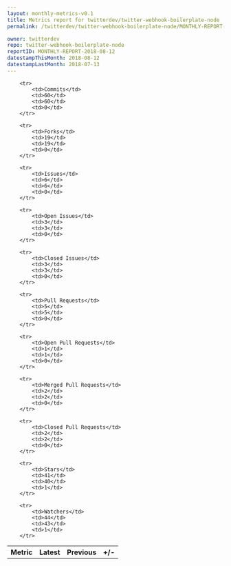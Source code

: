 ```yaml
---
layout: monthly-metrics-v0.1
title: Metrics report for twitterdev/twitter-webhook-boilerplate-node | MONTHLY-REPORT-2018-08-12 | 2018-08-12
permalink: /twitterdev/twitter-webhook-boilerplate-node/MONTHLY-REPORT-2018-08-12/

owner: twitterdev
repo: twitter-webhook-boilerplate-node
reportID: MONTHLY-REPORT-2018-08-12
datestampThisMonth: 2018-08-12
datestampLastMonth: 2018-07-13
---
```



<table style="width: 100%;">
    <tr>
        <th>Metric</th>
        <th>Latest</th>
        <th>Previous</th>
        <th>+/-</th>
    </tr>

        <tr>
            <td>Commits</td>
            <td>60</td>
            <td>60</td>
            <td>0</td>
        </tr>
        
        <tr>
            <td>Forks</td>
            <td>19</td>
            <td>19</td>
            <td>0</td>
        </tr>
        
        <tr>
            <td>Issues</td>
            <td>6</td>
            <td>6</td>
            <td>0</td>
        </tr>
        
        <tr>
            <td>Open Issues</td>
            <td>3</td>
            <td>3</td>
            <td>0</td>
        </tr>
        
        <tr>
            <td>Closed Issues</td>
            <td>3</td>
            <td>3</td>
            <td>0</td>
        </tr>
        
        <tr>
            <td>Pull Requests</td>
            <td>5</td>
            <td>5</td>
            <td>0</td>
        </tr>
        
        <tr>
            <td>Open Pull Requests</td>
            <td>1</td>
            <td>1</td>
            <td>0</td>
        </tr>
        
        <tr>
            <td>Merged Pull Requests</td>
            <td>2</td>
            <td>2</td>
            <td>0</td>
        </tr>
        
        <tr>
            <td>Closed Pull Requests</td>
            <td>2</td>
            <td>2</td>
            <td>0</td>
        </tr>
        
        <tr>
            <td>Stars</td>
            <td>41</td>
            <td>40</td>
            <td>1</td>
        </tr>
        
        <tr>
            <td>Watchers</td>
            <td>44</td>
            <td>43</td>
            <td>1</td>
        </tr>
        
</table>
